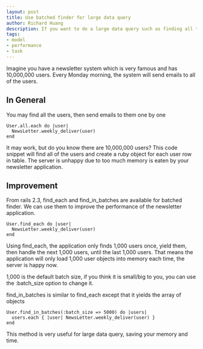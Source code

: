 ```yaml
---
layout: post
title: Use batched finder for large data query
author: Richard Huang
description: If you want to do a large data query such as finding all the 10,000,000 users to send email to them, you should use batched finder to avoid eating too much memory.
tags:
- model
- performance
- task
---
```

Imagine you have a newsletter system which is very famous and has 10,000,000 users. Every Monday morning, the system will send emails to all of the users.

In General
----------

You may find all the users, then send emails to them one by one

    User.all.each do |user|
      NewsLetter.weekly_deliver(user)
    end

It may work, but do you know there are 10,000,000 users? This code snippet will find all of the users and create a ruby object for each user row in table. The server is unhappy due to too much memory is eaten by your newsletter application.

Improvement
-----------

From rails 2.3, find_each and find_in_batches are available for batched finder. We can use them to improve the performance of the newsletter application.

    User.find_each do |user|
      NewsLetter.weekly_deliver(user)
    end

Using find_each, the application only finds 1,000 users once, yield them, then handle the next 1,000 users, until the last 1,000 users. That means the application will only load 1,000 user objects into memory each time, the server is happy now.

1,000 is the default batch size, if you think it is small/big to you, you can use the :batch_size option to change it.

find_in_batches is similar to find_each except that it yields the array of objects

    User.find_in_batches(:batch_size => 5000) do |users|
      users.each { |user| NewsLetter.weekly_deliver(user) }
    end

This method is very useful for large data query, saving your memory and time.
